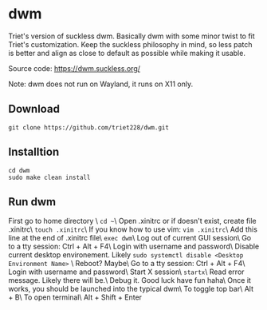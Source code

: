 # dwm
Triet's version of suckless dwm. Basically dwm with some minor twist to fit Triet's customization. Keep the suckless philosophy in mind, so less patch is better and align as close to default as possible while making it usable.

Source code: https://dwm.suckless.org/

Note: dwm does not run on Wayland, it runs on X11 only.

## Download
```git clone https://github.com/triet228/dwm.git```
## Installtion
```cd dwm``` \
```sudo make clean install```
## Run dwm
First go to home directory \\
```cd ~```\\
Open .xinitrc or if doesn't exist, create file .xinitrc\\
```touch .xinitrc```\\
If you know how to use vim: ```vim .xinitrc```\\
Add this line at the end of .xinitrc file\\
```exec dwm```\\
Log out of current GUI session\\
Go to a tty session: Ctrl + Alt + F4\\
Login with username and password\\
Disable current desktop environement. Likely ```sudo systemctl disable <Desktop Environment Name>``` \\
Reboot? Maybe\\
Go to a tty session: Ctrl + Alt + F4\\
Login with username and password\\
Start X session\\
```startx```\\
Read error message. Likely there will be.\\
Debug it. Good luck have fun haha\\
Once it works, you should be launched into the typical dwm\\
To toggle top bar\\
Alt + B\\
To open terminal\\
Alt + Shift + Enter
